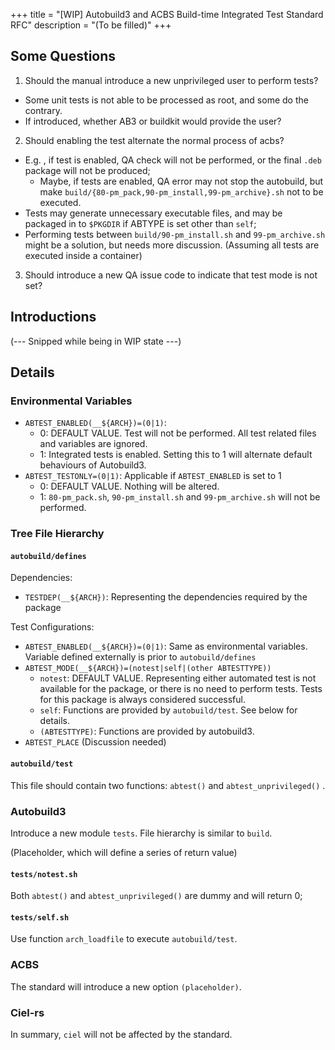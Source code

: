 +++
title = "[WIP] Autobuild3 and ACBS Build-time Integrated Test Standard RFC"
description = "(To be filled)"
+++

## Some Questions

1. Should the manual introduce a new unprivileged user to perform tests?
  - Some unit tests is not able to be processed as root, and some do the contrary.
  - If introduced, whether AB3 or buildkit would provide the user?
2. Should enabling the test alternate the normal process of acbs?
  - E.g. , if test is enabled, QA check will not be performed, or the final `.deb` package will not be produced;
    - Maybe, if tests are enabled, QA error may not stop the autobuild, but make `build/{80-pm_pack,90-pm_install,99-pm_archive}.sh` not to be executed.
  - Tests may generate unnecessary executable files, and may be packaged in to `$PKGDIR` if ABTYPE is set other than `self`;
  - Performing tests between `build/90-pm_install.sh` and `99-pm_archive.sh` might be a solution, but needs more discussion. (Assuming all tests are executed inside a container)
3. Should introduce a new QA issue code to indicate that test mode is not set?

## Introductions

(--- Snipped while being in WIP state ---)

## Details

### Environmental Variables

- `ABTEST_ENABLED(__${ARCH})=(0|1)`: 
  - 0: DEFAULT VALUE. Test will not be performed. All test related files and variables are ignored.
  - 1: Integrated tests is enabled. Setting this to 1 will alternate default behaviours of Autobuild3.
- `ABTEST_TESTONLY=(0|1)`: Applicable if `ABTEST_ENABLED` is set to 1
  - 0: DEFAULT VALUE. Nothing will be altered.
  - 1: `80-pm_pack.sh`, `90-pm_install.sh` and `99-pm_archive.sh` will not be performed.

### Tree File Hierarchy 

#### `autobuild/defines`

Dependencies:
- `TESTDEP(__${ARCH})`: Representing the dependencies required by the package

Test Configurations:
- `ABTEST_ENABLED(__${ARCH})=(0|1)`: Same as environmental variables. Variable defined externally is prior to `autobuild/defines`
- `ABTEST_MODE(__${ARCH})=(notest|self|(other ABTESTTYPE))`
  - `notest`: DEFAULT VALUE. Representing either automated test is not available for the package, or there is no need to perform tests. Tests for this package is always considered successful.
  - `self`:  Functions are provided by `autobuild/test`. See below for details.
  - `(ABTESTTYPE)`: Functions are provided by autobuild3.
- `ABTEST_PLACE` (Discussion needed)


#### `autobuild/test`

This file should contain two functions: `abtest()` and `abtest_unprivileged()` . 

### Autobuild3

Introduce a new module `tests`. File hierarchy is similar to `build`.

(Placeholder, which will define a series of return value)

#### `tests/notest.sh`

Both `abtest()` and `abtest_unprivileged()` are dummy and will return 0;

#### `tests/self.sh`

Use function `arch_loadfile` to execute `autobuild/test`.

### ACBS

The standard will introduce a new option `(placeholder)`.

### Ciel-rs

In summary, `ciel` will not be affected by the standard. 
